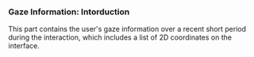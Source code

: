 ### Gaze Information: Intorduction

This part contains the user's gaze information over a recent short period during the interaction, which includes a list of 2D coordinates on the interface.
